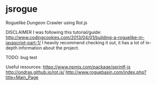 # jsrogue

Roguelike Dungeon Crawler using Rot.js

DISCLAIMER I was following this tutorial/guide: http://www.codingcookies.com/2013/04/01/building-a-roguelike-in-javascript-part-1/ I heavily recommend checking it out, it has a lot of in-depth information about the project.

TODO: bug test

Useful resources: https://www.npmjs.com/package/sprintf-js http://ondras.github.io/rot.js/ http://www.roguebasin.com/index.php?title=Main_Page
